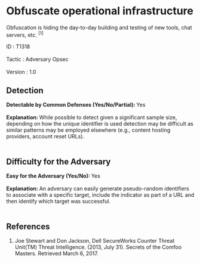 <div class="container-fluid">
 <h1>
  Obfuscate operational infrastructure
 </h1>
 <div class="row">
  <div class="col-md-8 description-body">
   <p>
    Obfuscation is hiding the day-to-day building and testing of new tools, chat servers, etc.
    <span class="scite-citeref-number" data-reference="DellComfooMasters" id="scite-ref-1-a">
     <sup>
      [1]
     </sup>
    </span>
   </p>
  </div>
  <div class="col-md-4">
   <div class="card">
    <div class="card-body">
     <div class="card-data">
      <span class="h5 card-title">
       ID
      </span>
      : T1318
      <br/>
      <br/>
     </div>
     <div class="card-data">
      <span class="h5 card-title">
      </span>
     </div>
     <div class="card-data">
      <span class="h5 card-title">
       Tactic
      </span>
      : Adversary Opsec
      <br/>
      <br/>
     </div>
     <div class="card-data">
      <span class="h5 card-title">
      </span>
     </div>
     <div class="card-data">
      <span class="h5 card-title">
      </span>
     </div>
     <div class="card-data">
      <span class="h5 card-title">
      </span>
     </div>
     <div class="card-data">
      <span class="h5 card-title">
      </span>
     </div>
     <div class="card-data">
      <span class="h5 card-title">
      </span>
     </div>
     <div class="card-data">
      <span class="h5 card-title">
      </span>
     </div>
     <div class="card-data">
      <span class="h5 card-title">
      </span>
     </div>
     <div class="card-data">
      <span class="h5 card-title">
      </span>
     </div>
     <div class="card-data">
      <span class="h5 card-title">
      </span>
     </div>
     <div class="card-data">
      <span class="h5 card-title">
      </span>
     </div>
     <div class="card-data">
      <span class="h5 card-title">
       Version
      </span>
      : 1.0
     </div>
    </div>
   </div>
  </div>
 </div>
 <h2 class="pt-3" id="detectable">
  Detection
 </h2>
 <b>
  Detectable by Common Defenses (Yes/No/Partial):
 </b>
 Yes
 <br/>
 <br/>
 <b>
  Explanation:
 </b>
 While possible to detect given a significant sample size, depending on how the unique identifier is used detection may be difficult as similar patterns may be employed elsewhere (e.g., content hosting providers, account reset URLs).
 <br/>
 <br/>
 <h2 class="pt-3" id="difficulty">
  Difficulty for the Adversary
 </h2>
 <b>
  Easy for the Adversary (Yes/No):
 </b>
 Yes
 <br/>
 <br/>
 <b>
  Explanation:
 </b>
 An adversary can easily generate pseudo-random identifiers to associate with a specific target, include the indicator as part of a URL and then identify which target was successful.
 <br/>
 <br/>
 <h2 class="pt-3" id="references">
  References
 </h2>
 <div class="row">
  <div class="col">
   <ol>
    <li>
     <span class="scite-citation" id="scite-1">
      <span class="scite-citation-text">
       Joe Stewart and Don Jackson, Dell SecureWorks Counter Threat Unit(TM) Threat Intelligence. (2013, July 31). Secrets of the Comfoo Masters. Retrieved March 6, 2017.
      </span>
     </span>
    </li>
   </ol>
  </div>
  <div class="col">
  </div>
 </div>
</div>
